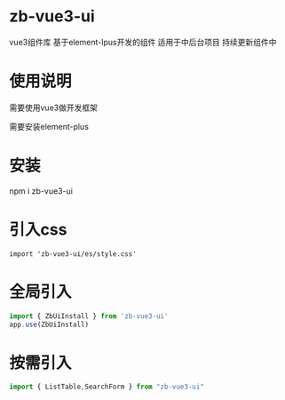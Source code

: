 # zb-vue3-ui

vue3组件库 基于element-lpus开发的组件 适用于中后台项目 持续更新组件中

# 使用说明

需要使用vue3做开发框架

需要安装element-plus

# 安装

npm i zb-vue3-ui

# 引入css

```javescript
import 'zb-vue3-ui/es/style.css'
```

# 全局引入

```js
import { ZbUiInstall } from 'zb-vue3-ui'
app.use(ZbUiInstall) 
```

# 按需引入

```js
import { ListTable,SearchForm } from "zb-vue3-ui"
```
